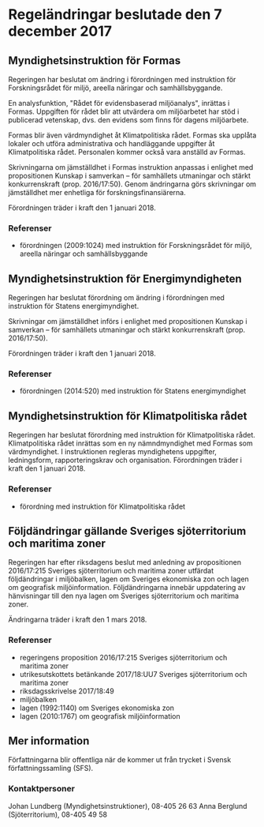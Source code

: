 # Regeländringar beslutade den 7 december 2017

## Myndighetsinstruktion för Formas

Regeringen har beslutat om ändring i förordningen med instruktion för Forskningsrådet för miljö, areella näringar och samhällsbyggande.

En analysfunktion, "Rådet för evidensbaserad miljöanalys", inrättas i Formas. Uppgiften för rådet blir att utvärdera om miljöarbetet har stöd i publicerad vetenskap, dvs. den evidens som finns för dagens miljöarbete.

Formas blir även värdmyndighet åt Klimatpolitiska rådet. Formas ska upplåta lokaler och utföra administrativa och handläggande uppgifter åt Klimatpolitiska rådet. Personalen kommer också vara anställd av Formas.

Skrivningarna om jämställdhet i Formas instruktion anpassas i enlighet med propositionen Kunskap i samverkan – för samhällets utmaningar och stärkt konkurrenskraft (prop. 2016/17:50). Genom ändringarna görs skrivningar om jämställdhet mer enhetliga för forskningsfinansiärerna.

Förordningen träder i kraft den 1 januari 2018.

### Referenser

* förordningen (2009:1024) med instruktion för Forskningsrådet för miljö, areella näringar och samhällsbyggande

## Myndighetsinstruktion för Energimyndigheten

Regeringen har beslutat förordning om ändring i förordningen med instruktion för Statens energimyndighet.

Skrivningar om jämställdhet införs i enlighet med propositionen Kunskap i samverkan – för samhällets utmaningar och stärkt konkurrenskraft (prop. 2016/17:50).

Förordningen träder i kraft den 1 januari 2018.

### Referenser

* förordningen (2014:520) med instruktion för Statens energimyndighet

## Myndighetsinstruktion för Klimatpolitiska rådet

Regeringen har beslutat förordning med instruktion för Klimatpolitiska rådet. Klimatpolitiska rådet inrättas som en ny nämndmyndighet med Formas som värdmyndighet. I instruktionen regleras myndighetens uppgifter, ledningsform, rapporteringskrav och organisation. Förordningen träder i kraft den 1 januari 2018.

### Referenser

* förordning med instruktion för Klimatpolitiska rådet

## Följdändringar gällande Sveriges sjöterritorium och maritima zoner

Regeringen har efter riksdagens beslut med anledning av propositionen 2016/17:215 Sveriges sjöterritorium och maritima zoner utfärdat följdändringar i miljöbalken, lagen om Sveriges ekonomiska zon och lagen om geografisk miljöinformation. Följdändringarna innebär uppdatering av hänvisningar till den nya lagen om Sveriges sjöterritorium och maritima zoner.

Ändringarna träder i kraft den 1 mars 2018.

### Referenser

* regeringens proposition 2016/17:215 Sveriges sjöterritorium och maritima zoner
* utrikesutskottets betänkande 2017/18:UU7 Sveriges sjöterritorium och maritima zoner
* riksdagsskrivelse 2017/18:49
* miljöbalken
* lagen (1992:1140) om Sveriges ekonomiska zon
* lagen (2010:1767) om geografisk miljöinformation

## Mer information

Författningarna blir offentliga när de kommer ut från trycket i Svensk författningssamling (SFS).

### Kontaktpersoner

Johan Lundberg (Myndighetsinstruktioner), 08-405 26 63
Anna Berglund (Sjöterritorium), 08-405 49 58

